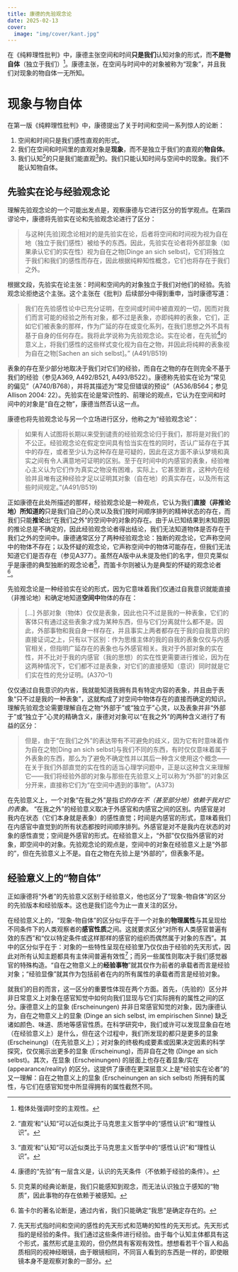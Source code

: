 ```yaml
---
title: 康德的先验观念论
date: 2025-02-13
cover: 
  image: "img/cover/kant.jpg"
---
```


在《纯粹理性批判》中，康德主张空间和时间**只是我们**认知对象的形式，而**不是物自体**（独立于我们）[^1]。康德主张，在空间与时间中的对象被称为“现象”，并且我们对现象的物自体一无所知。
[^1]: 粗体处强调时空的主观性。

# 现象与物自体
在第一版《纯粹理性批判》中，康德提出了关于时间和空间一系列惊人的论断：
  1. 空间和时间只是我们感性直观的形式。
  2. 我们在空间和时间里的直观对象是**现象**，而不是独立于我们的直观的**物自体**。
  3. 我们认知[^2]的只是我们能直观[^2]的。我们只能认知时间与空间中的现象。我们不能认知物自体。
[^2]: “直观‘和”认知“可以近似类比于马克思主义哲学中的“感性认识”和“理性认识”。

## 先验实在论与经验观念论
理解先验观念论的一个可能出发点是，观察康德与它进行区分的哲学观点。在第四谬论中，康德将先验实在论和先验观念论进行了区分：

>与这种[先验]观念论相对的是先验实在论，后者将空间和时间视为视为自在地（独立于我们感性）被给予的东西。因此，先验实在论者将外部显象（如果承认它们的实在性）视为自在之物[Dinge an sich selbst]，它们将独立于我们和我们的感性而存在，因此根据纯粹知性概念，它们也将存在于我们之外。

根据文段，先验实在论主张：时间和空间内的对象独立于我们对他们的经验。先验观念论拒绝这个主张。这个主张在《批判》后续部分中得到重申，当时康德写道：

>我们在先验感性论中已充分证明，在空间或时间中被直观的一切，因而对我们而言可能的经验之所有对象，都不过是表象，亦即纯粹的表象，它们，正如它们被表象的那样，作为广延的存在或变化系列，在我们思想之外不具有基于自身的任何存在。我将此学说称为先验观念论。实在论者，在先验[^3]的意义上，将我们感性的这些样式变化视为自在之物，并因此将纯粹的表象视为自在之物[Sachen an sich selbst]。” (A491/B519)
[^3]: 康德的“先验”有一层含义是，认识的先天条件（不依赖于经验的条件）。

表象的存在至少部分地取决于我们对它们的经验，而自在之物的存在则完全不基于我们的经验（参见A369, A492/B521, A493/B522）。康德称先验实在论为“常见的偏见”（A740/B768），并将其描述为“常见但错误的预设”（A536/B564；参见Allison 2004: 22）。先验实在论是常识性的、前理论的观点，它认为在空间和时间中的对象是“自在之物”，康德当然否认这一点。

康德也将先验观念论与另一个立场进行区分，他称之为“经验观念论”：

>如果有人试图将长期以来受到谴责的经验观念论归于我们，那将是对我们的不公正。经验观念论在假定空间具有恰当实在性的同时，否认广延存在于其中的存在，或者至少认为这种存在是可疑的，因此在这方面不承认梦境和真实之间有令人满意地可证明的区别。至于在时间中的内感官的表象，经验唯心主义认为它们作为真实之物没有困难，实际上，它甚至断言，这种内在经验并且唯有这种经验才足以证明其对象（自在地）的真实存在，以及所有这些时间规定。”(A491/B519)

正如康德在此处所描述的那样，经验观念论是一种观点，它认为我们**直接（非推论地）所知道的**只是我们自己的心灵以及我们按时间顺序排列的精神状态的存在，而我们只能**推论**出“在我们之外”的空间中的对象的存在。由于从已知结果到未知原因的推论总是不确定的，因此经验观念论者得出结论，我们无法知道物体是否存在于我们之外的空间中。康德通常区分了两种经验观念论：独断的观念论，它声称空间中的物体不存在；以及怀疑的观念论，它声称空间中的物体可能存在，但我们无法知道它们是否存在（参见A377）。虽然在A版中从未提及他们的名字，但贝克莱似乎是康德的典型独断的观念论者[^4]，而笛卡尔则被认为是典型的怀疑的观念论者[^5]。

[^4]: 贝克莱的经典论断是，我们只能感知到观念，而无法认识独立于感知的“物质”，因此事物的存在依赖于被感知。
[^5]: 笛卡尔的著名论断是，通过内省，我们只能确定“我思”是确定存在的。


先验观念论是一种经验实在论的形式，因为它意味着我们仅通过自我意识就能直接（非推论地）和确定地知道**空间中**物体的存在：


>[…] 外部对象（物体）仅仅是表象，因此也只不过是我的一种表象，它们的客体只有通过这些表象才成为某种东西，但与它们分离就什么都不是。因此，外部事物和我自身一样存在，并且事实上两者都存在于我的自我意识的直接证词之上，只有以下区别：作为思维主体的我的自我的表象仅仅与内感官相关，但指明广延存在的表象也与外感官相关。我对于外部对象的实在性，并不比对于我的内感官（我的思想）的实在性更需要进行推论，因为在这两种情况下，它们都不过是表象，对它们的直接感知（意识）同时就是它们实在性的充分证明。(A370–1)

仅仅通过自我意识的内省，我就能知道我拥有具有特定内容的表象，并且由于表象“只不过是我的一种表象”，这就构成了对空间中物体存在的直接而确定的知识。
理解先验观念论需要理解自在之物“外部于”或“独立于”心灵，以及表象并非“外部于”或“独立于”心灵的精确含义，康德对对象可以“在我之外”的两种含义进行了有益的区分：

>但是，由于“在我们之外”的表达带有不可避免的歧义，因为它有时意味着作为自在之物[Ding an sich selbst]与我们不同的东西，有时仅仅意味着属于外表象的东西，那么为了避免不确定性并以其后一种含义使用这个概念——在关于我们外部直觉的实在性的适当心理学问题中，正是以这种含义来理解它——我们将经验外部的对象与那些在先验意义上可以称为“外部”的对象区分开来，直接称它们为“在空间中遇到的事物”。(A373)

在先验意义上，一个对象“在我之外”是指*它的存在不（甚至部分地）依赖于我对它的表象*。 “在我之外”的经验意义取决于外感官和内感官之间的区别。内感官是对我内在状态（它们本身就是表象）的感性直觉；时间是内感官的形式，意味着我们在内感官中直觉到的所有状态都按时间顺序排列。外感官是对不是我内在状态的对象的感性直觉；空间是外感官的形式。在经验意义上，“外部”仅仅指外感官的对象，即空间中的对象。先验观念论的观点是，空间中的对象在经验意义上是“外部的”，但在先验意义上不是。自在之物在先验上是“外部的”，但表象不是。

## 经验意义上的“物自体”

正如康德将“外者”的先验意义区别于经验意义，他也区分了“现象-物自体”的区分的先验版本和经验版本。这也是我们迄今为止一直关注的区分。

在经验意义上的，“现象-物自体”的区分似乎在于一个对象的**物理属性**与其呈现给不同条件下的人类观察者的**感官性质**之间。这就要求区分“对所有人类感官普遍有效的东西”和“仅以特定条件或这样那样的感官的组织而偶然属于对象的东西”。其中的区分似乎在于：对象的一些特性呈现在经验里乃仅仅由于经验的先天形式，因此对所有认知主题都具有主体间普遍有效性[^6]；而另一些属性则取决于我们感觉器官的特殊构造。“自在之物意义上的**经验事物**”就其仅作为前者的承载者而言是经验对象；“经验显像”就其作为包括前者在内的所有属性的承载者而言是经验对象。

[^6]: 先天形式指时间和空间的感性的先天形式和范畴的知性的先天形式。先天形式指的是经验的条件。我们通过这些条件进行经验。由于每个认知主体都具有这个形式，虽然形式是主观的，但仍然具有客观有效性。想想看若干个盲人和品质相同的视神经眼镜，由于眼镜相同，不同盲人看到的东西是一样的，即使眼镜本身不是观察对象的一部分。

就我们的目的而言，这一区分的重要性体现在两个方面。首先，（先验的）区分并非日常意义上对象在感官知觉中如何向我们显现与它们实际拥有的属性之间的区分。康德意义上的显象 (Erscheinungen) 并非日常感官知觉的对象，因为康德认为，自在之物意义上的显象 (Dinge an sich selbst, im empirischen Sinne) 缺乏诸如颜色、味道、质地等感官性质。在科学研究中，我们或许可以发现显象自在地（在经验意义上）是什么，但在这个过程中，我们所发现的都只是更多的显象 (Erscheinung)（在先验意义上）；对对象的终极构成要素或因果决定因素的科学探究，仅仅揭示出更多的显象 (Erscheinung)，而非自在之物 (Dinge an sich selbst)。其次，在显象 (Erscheinungen) 的层面上也存在着显象/实在 (appearance/reality) 的区分。这提供了康德在更深层意义上是“经验实在论者”的又一理解：自在之物意义上的显象 (Erscheinungen an sich selbst) 所拥有的属性，与它们在感官知觉中所显得拥有的属性截然不同。

